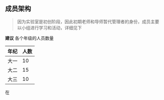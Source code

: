 ## 成员架构

> 因为实验室是初创阶段，因此初期老师和导师暂代管理者的身份，成员主要以小组进行学习和活动，详细见下

**建议** 各个年级的人员数量

年纪 | 人数 
----|-----
大一|10
大二|15
大三|10

在

